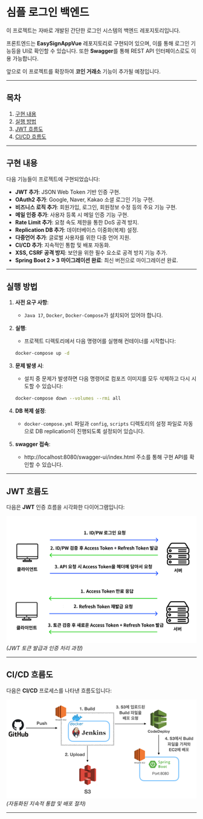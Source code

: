 # 심플 로그인 백엔드

이 프로젝트는 자바로 개발된 간단한 로그인 시스템의 백엔드 레포지토리입니다.

프론트엔드는 **EasySignAppVue** 레포지토리로 구현되어 있으며, 이를 통해 로그인 기능등을 UI로 확인할 수 있습니다. 또한 **Swagger**를 통해 REST API 인터페이스로도 이용 가능합니다.

앞으로 이 프로젝트를 확장하여 **코인 거래소** 기능이 추가될 예정입니다.

---

## 목차
1. [구현 내용](#구현-내용)
2. [실행 방법](#실행-방법)
3. [JWT 흐름도](#jwt-흐름도)
4. [CI/CD 흐름도](#cicd-흐름도)

---

## 구현 내용

다음 기능들이 프로젝트에 구현되었습니다:

- **JWT 추가**: JSON Web Token 기반 인증 구현.
- **OAuth2 추가**: Google, Naver, Kakao 소셜 로그인 기능 구현.
- **비즈니스 로직 추가**: 회원가입, 로그인, 회원정보 수정 등의 주요 기능 구현.
- **메일 인증 추가**: 사용자 등록 시 메일 인증 기능 구현.
- **Rate Limit 추가**: 요청 속도 제한을 통한 DoS 공격 방지.
- **Replication DB 추가**: 데이터베이스 이중화(복제) 설정.
- **다중언어 추가**: 글로벌 사용자를 위한 다중 언어 지원.
- **CI/CD 추가**: 지속적인 통합 및 배포 자동화.
- **XSS, CSRF 공격 방지**: 보안을 위한 필수 요소로 공격 방지 기능 추가.
- **Spring Boot 2 > 3 마이그레이션 완료**: 최신 버전으로 마이그레이션 완료.
---

## 실행 방법

1. **사전 요구 사항**:
    - `Java 17`, `Docker`, `Docker-Compose`가 설치되어 있어야 합니다.
   

2. **실행**:
    - 프로젝트 디렉토리에서 다음 명령어를 실행해 컨테이너를 시작합니다:
    ```bash
    docker-compose up -d
    ```

3. **문제 발생 시**:
    - 설치 중 문제가 발생하면 다음 명령어로 컴포즈 이미지를 모두 삭제하고 다시 시도할 수 있습니다:
    ```bash
    docker-compose down --volumes --rmi all
    ```

4. **DB 복제 설정**:
    - `docker-compose.yml` 파일과 `config`, `scripts` 디렉토리의 설정 파일로 자동으로 DB replication이 진행되도록 설정되어 있습니다.
   

5. **swagger 접속**:
   - http://localhost:8080/swagger-ui/index.html 주소를 통해 구현 API를 확인할 수 있습니다.

---

## JWT 흐름도

다음은 **JWT** 인증 흐름을 시각화한 다이어그램입니다:

![JWT 흐름도](images/readme/JWT.png)  
*(JWT 토큰 발급과 인증 처리 과정)*

---

## CI/CD 흐름도

다음은 **CI/CD** 프로세스를 나타낸 흐름도입니다:

![CI/CD 흐름도](images/readme/CICD.png)  
*(자동화된 지속적 통합 및 배포 절차)*

---
